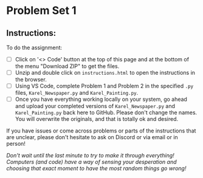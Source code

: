 # Problem Set 1

## Instructions:
To do the assignment:
- [ ] Click on '<> Code' button at the top of this page and at the bottom of the menu "Download ZIP" to get the files.
- [ ] Unzip and double click on `instructions.html` to open the instructions in the browser.
- [ ] Using VS Code, complete Problem 1 and Problem 2 in the specified `.py` files, `Karel_Newspaper.py` and `Karel_Painting.py`.
- [ ] Once you have everything working locally on your system, go ahead and upload your completed versions of `Karel_Newspaper.py` and `Karel_Painting.py` back here to GitHub. Please don't change the names. You will overwrite the originals, and that is totally ok and desired.

If you have issues or come across problems or parts of the instructions that are unclear, please don't hesitate to ask on Discord or via email or in person!

_Don't wait until the last minute to try to make it through everything! Computers (and code) have a way of sensing your desperation and choosing that exact moment to have the most random things go wrong!_
